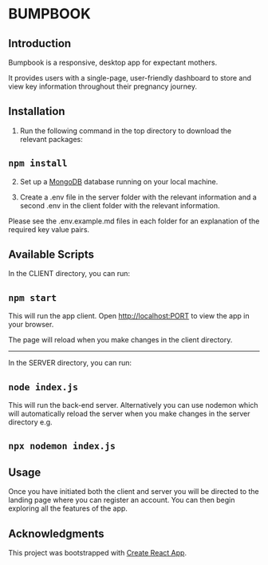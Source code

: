# BUMPBOOK

## Introduction

Bumpbook is a responsive, desktop app for expectant mothers.

It provides users with a single-page, user-friendly dashboard to store and view key information throughout their pregnancy journey.

## Installation

1. Run the following command in the top directory to download the relevant packages:

## `npm install`

2. Set up a [MongoDB](https://www.mongodb.com/) database running on your local machine.

3. Create a .env file in the server folder with the relevant information and a second .env in the client folder with the relevant information.

Please see the .env.example.md files in each folder for an explanation of the required key value pairs.

## Available Scripts

In the CLIENT directory, you can run:

## `npm start`

This will run the app client. Open [http://localhost:PORT](http://localhost:PORT) to view the app in your browser.

The page will reload when you make changes in the client directory.

---

In the SERVER directory, you can run:

## `node index.js`

This will run the back-end server. Alternatively you can use nodemon which will automatically reload the server when you make changes in the server directory e.g.

## `npx nodemon index.js`

## Usage

Once you have initiated both the client and server you will be directed to the landing page where you can register an account. You can then begin exploring all the features of the app.

## Acknowledgments

This project was bootstrapped with [Create React App](https://github.com/facebook/create-react-app).
